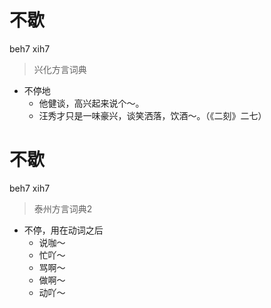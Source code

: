 # 不歇
beh7 xih7
> 兴化方言词典
- 不停地
  - 他健谈，高兴起来说个～。
  - 汪秀才只是一味豪兴，谈笑洒落，饮酒～。（《二刻》二七）


# 不歇
beh7 xih7
> 泰州方言词典2
- 不停，用在动词之后
  - 说咖～
  - 忙吖～
  - 骂啊～
  - 做啊～
  - 动吖～